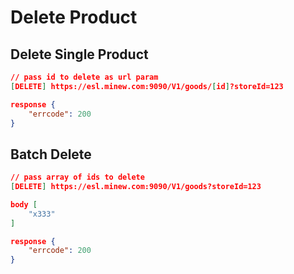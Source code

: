 # Delete Product

## Delete Single Product

``` json
// pass id to delete as url param
[DELETE] https://esl.minew.com:9090/V1/goods/[id]?storeId=123

response {
    "errcode": 200
}
```

## Batch Delete

``` json
// pass array of ids to delete
[DELETE] https://esl.minew.com:9090/V1/goods?storeId=123

body [
    "x333"
]

response {
    "errcode": 200
}

```

